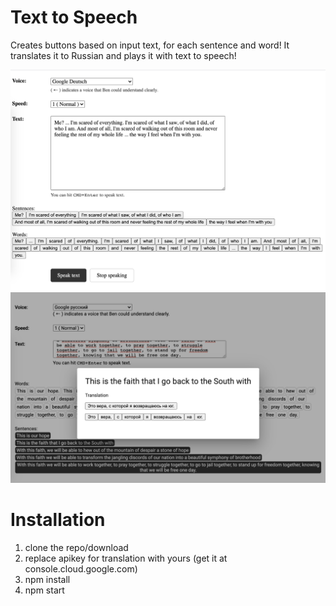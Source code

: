 # Text to Speech
Creates buttons based on input text, for each sentence and word!
It translates it to Russian and plays it with text to speech!

<img src="src/assets/screenshot.png">
<img src="src/assets/screenshot2.png">

# Installation
1. clone the repo/download
2. replace apikey for translation with yours (get it at console.cloud.google.com)
3. npm install
4. npm start
